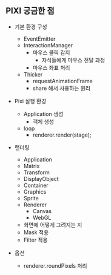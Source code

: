 ## PIXI 궁금한 점

- 기본 환경 구성
  - EventEmitter
  - InteractionManager
    - 마우스 클릭 감지
      - 자식들에게 마우스 전달 과정
    - 마우스 좌표 처리
  - Thicker
    - requestAnimationFrame
    - share 해서 사용하는 원리
- Pixi 실행 환경
  - Application 생성
    - 객체 생성
  - loop
    - renderer.render(stage);


- 랜더링
  - Application
  - Matrix
  - Transform
  - DisplayObject
  - Container
  - Graphics
  - Sprite
  - Renderer
    - Canvas
    - WebGL
  - 화면에 어떻게 그려지는 지
  - Mask 적용
  - Filter 적용
- 옵션
  - renderer.roundPixels 처리

